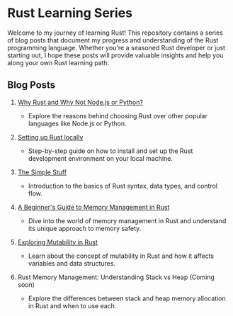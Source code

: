 # Rust Learning Series

Welcome to my journey of learning Rust! This repository contains a series of blog posts that document my progress and understanding of the Rust programming language. Whether you're a seasoned Rust developer or just starting out, I hope these posts will provide valuable insights and help you along your own Rust learning path.

## Blog Posts

1. [Why Rust and Why Not Node.js or Python?](https://amaan8429.hashnode.dev/why-rust-and-why-not-nodejs-or-python-rust-series-part-1)

   - Explore the reasons behind choosing Rust over other popular languages like Node.js or Python.

2. [Setting up Rust locally](https://amaan8429.hashnode.dev/setting-up-rust-locally-rust-series-part-2)

   - Step-by-step guide on how to install and set up the Rust development environment on your local machine.

3. [The Simple Stuff](https://amaan8429.hashnode.dev/the-simple-stuff-rust-series-part-3)

   - Introduction to the basics of Rust syntax, data types, and control flow.

4. [A Beginner's Guide to Memory Management in Rust](https://amaan8429.hashnode.dev/a-beginners-guide-to-memory-management-in-rust-rust-series-part-4)

   - Dive into the world of memory management in Rust and understand its unique approach to memory safety.

5. [Exploring Mutability in Rust](https://amaan8429.hashnode.dev/exploring-mutability-in-rust-rust-series-part-5)

   - Learn about the concept of mutability in Rust and how it affects variables and data structures.

6. Rust Memory Management: Understanding Stack vs Heap (Coming soon)
   - Explore the differences between stack and heap memory allocation in Rust and when to use each.
